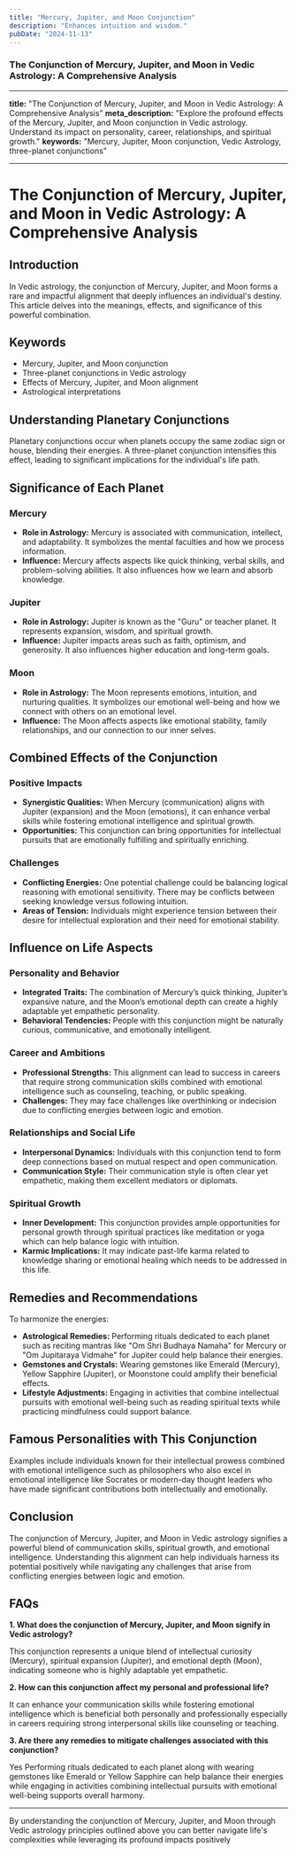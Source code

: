 ```yaml
---
title: "Mercury, Jupiter, and Moon Conjunction"
description: "Enhances intuition and wisdom."
pubDate: "2024-11-13"
---
```


### The Conjunction of Mercury, Jupiter, and Moon in Vedic Astrology: A Comprehensive Analysis

---

**title:** "The Conjunction of Mercury, Jupiter, and Moon in Vedic Astrology: A Comprehensive Analysis"
**meta_description:** "Explore the profound effects of the Mercury, Jupiter, and Moon conjunction in Vedic astrology. Understand its impact on personality, career, relationships, and spiritual growth."
**keywords:** "Mercury, Jupiter, Moon conjunction, Vedic Astrology, three-planet conjunctions"

---

# The Conjunction of Mercury, Jupiter, and Moon in Vedic Astrology: A Comprehensive Analysis

## Introduction

In Vedic astrology, the conjunction of Mercury, Jupiter, and Moon forms a rare and impactful alignment that deeply influences an individual's destiny. This article delves into the meanings, effects, and significance of this powerful combination.

## Keywords

- Mercury, Jupiter, and Moon conjunction
- Three-planet conjunctions in Vedic astrology
- Effects of Mercury, Jupiter, and Moon alignment
- Astrological interpretations

## Understanding Planetary Conjunctions

Planetary conjunctions occur when planets occupy the same zodiac sign or house, blending their energies. A three-planet conjunction intensifies this effect, leading to significant implications for the individual's life path.

## Significance of Each Planet

### Mercury

- **Role in Astrology:** Mercury is associated with communication, intellect, and adaptability. It symbolizes the mental faculties and how we process information.
- **Influence:** Mercury affects aspects like quick thinking, verbal skills, and problem-solving abilities. It also influences how we learn and absorb knowledge.

### Jupiter

- **Role in Astrology:** Jupiter is known as the "Guru" or teacher planet. It represents expansion, wisdom, and spiritual growth.
- **Influence:** Jupiter impacts areas such as faith, optimism, and generosity. It also influences higher education and long-term goals.

### Moon

- **Role in Astrology:** The Moon represents emotions, intuition, and nurturing qualities. It symbolizes our emotional well-being and how we connect with others on an emotional level.
- **Influence:** The Moon affects aspects like emotional stability, family relationships, and our connection to our inner selves.

## Combined Effects of the Conjunction

### Positive Impacts

- **Synergistic Qualities:** When Mercury (communication) aligns with Jupiter (expansion) and the Moon (emotions), it can enhance verbal skills while fostering emotional intelligence and spiritual growth.
- **Opportunities:** This conjunction can bring opportunities for intellectual pursuits that are emotionally fulfilling and spiritually enriching.

### Challenges

- **Conflicting Energies:** One potential challenge could be balancing logical reasoning with emotional sensitivity. There may be conflicts between seeking knowledge versus following intuition.
- **Areas of Tension:** Individuals might experience tension between their desire for intellectual exploration and their need for emotional stability.

## Influence on Life Aspects

### Personality and Behavior

- **Integrated Traits:** The combination of Mercury’s quick thinking, Jupiter’s expansive nature, and the Moon’s emotional depth can create a highly adaptable yet empathetic personality.
- **Behavioral Tendencies:** People with this conjunction might be naturally curious, communicative, and emotionally intelligent.

### Career and Ambitions

- **Professional Strengths:** This alignment can lead to success in careers that require strong communication skills combined with emotional intelligence such as counseling, teaching, or public speaking.
- **Challenges:** They may face challenges like overthinking or indecision due to conflicting energies between logic and emotion.

### Relationships and Social Life

- **Interpersonal Dynamics:** Individuals with this conjunction tend to form deep connections based on mutual respect and open communication.
- **Communication Style:** Their communication style is often clear yet empathetic, making them excellent mediators or diplomats.

### Spiritual Growth

- **Inner Development:** This conjunction provides ample opportunities for personal growth through spiritual practices like meditation or yoga which can help balance logic with intuition.
- **Karmic Implications:** It may indicate past-life karma related to knowledge sharing or emotional healing which needs to be addressed in this life.

## Remedies and Recommendations

To harmonize the energies:

- **Astrological Remedies:** Performing rituals dedicated to each planet such as reciting mantras like "Om Shri Budhaya Namaha" for Mercury or "Om Jupitaraya Vidmahe" for Jupiter could help balance their energies.
- **Gemstones and Crystals:** Wearing gemstones like Emerald (Mercury), Yellow Sapphire (Jupiter), or Moonstone could amplify their beneficial effects.
- **Lifestyle Adjustments:** Engaging in activities that combine intellectual pursuits with emotional well-being such as reading spiritual texts while practicing mindfulness could support balance.

## Famous Personalities with This Conjunction

Examples include individuals known for their intellectual prowess combined with emotional intelligence such as philosophers who also excel in emotional intelligence like Socrates or modern-day thought leaders who have made significant contributions both intellectually and emotionally.

## Conclusion

The conjunction of Mercury, Jupiter, and Moon in Vedic astrology signifies a powerful blend of communication skills, spiritual growth, and emotional intelligence. Understanding this alignment can help individuals harness its potential positively while navigating any challenges that arise from conflicting energies between logic and emotion.

## FAQs

**1. What does the conjunction of Mercury, Jupiter, and Moon signify in Vedic astrology?**

This conjunction represents a unique blend of intellectual curiosity (Mercury), spiritual expansion (Jupiter), and emotional depth (Moon), indicating someone who is highly adaptable yet empathetic.

**2. How can this conjunction affect my personal and professional life?**

It can enhance your communication skills while fostering emotional intelligence which is beneficial both personally and professionally especially in careers requiring strong interpersonal skills like counseling or teaching.

**3. Are there any remedies to mitigate challenges associated with this conjunction?**

Yes Performing rituals dedicated to each planet along with wearing gemstones like Emerald or Yellow Sapphire can help balance their energies while engaging in activities combining intellectual pursuits with emotional well-being supports overall harmony.


---

By understanding the conjunction of Mercury, Jupiter, and Moon through Vedic astrology principles outlined above you can better navigate life's complexities while leveraging its profound impacts positively